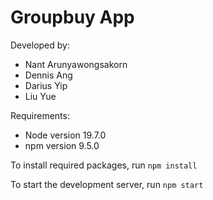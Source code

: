 # Groupbuy App

Developed by:
- Nant Arunyawongsakorn
- Dennis Ang
- Darius Yip
- Liu Yue

Requirements:
- Node version 19.7.0
- npm version 9.5.0

To install required packages, run `npm install`

To start the development server, run `npm start`
